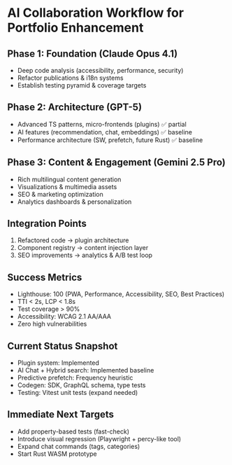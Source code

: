 # AI Collaboration Workflow for Portfolio Enhancement

## Phase 1: Foundation (Claude Opus 4.1)
- Deep code analysis (accessibility, performance, security)
- Refactor publications & i18n systems
- Establish testing pyramid & coverage targets

## Phase 2: Architecture (GPT-5)
- Advanced TS patterns, micro-frontends (plugins) ✅ partial
- AI features (recommendation, chat, embeddings) ✅ baseline
- Performance architecture (SW, prefetch, future Rust) ✅ baseline

## Phase 3: Content & Engagement (Gemini 2.5 Pro)
- Rich multilingual content generation
- Visualizations & multimedia assets
- SEO & marketing optimization
- Analytics dashboards & personalization

## Integration Points
1. Refactored code → plugin architecture
2. Component registry → content injection layer
3. SEO improvements → analytics & A/B test loop

## Success Metrics
- Lighthouse: 100 (PWA, Performance, Accessibility, SEO, Best Practices)
- TTI < 2s, LCP < 1.8s
- Test coverage > 90%
- Accessibility: WCAG 2.1 AA/AAA
- Zero high vulnerabilities

## Current Status Snapshot
- Plugin system: Implemented
- AI Chat + Hybrid search: Implemented baseline
- Predictive prefetch: Frequency heuristic
- Codegen: SDK, GraphQL schema, type tests
- Testing: Vitest unit tests (expand needed)

## Immediate Next Targets
- Add property-based tests (fast-check)
- Introduce visual regression (Playwright + percy-like tool)
- Expand chat commands (tags, categories)
- Start Rust WASM prototype
